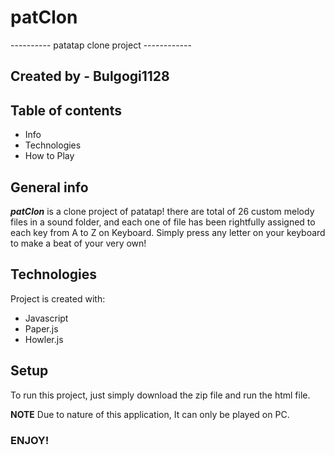 # patClon
---------- patatap clone project ------------

## Created by - Bulgogi1128

## Table of contents
* Info
* Technologies
* How to Play

## General info
***patClon*** is a clone project of patatap! 	there are total of 26 custom melody files in a sound folder, and each one of file has been rightfully assigned to each key from A to Z on Keyboard. Simply press any letter on your keyboard to make a beat of your very own!

## Technologies
Project is created with:
* Javascript
* Paper.js
* Howler.js
	
## Setup
To run this project, just simply download the zip file and run the html file.

**NOTE**
Due to nature of this application, It can only be played on PC.


### ENJOY! ###
